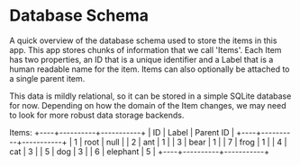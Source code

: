 # Database Schema

A quick overview of the database schema used to store the items in this app. This app stores chunks of information that we call 'Items'. Each Item has two properties, an ID that is a unique identifier and a Label that is a human readable name for the item. Items can also optionally be attached to a single parent item.

This data is mildly relational, so it can be stored in a simple SQLite database for now. Depending on how the domain of the Item changes, we may need to look for more robust data storage backends.

Items:
+----+----------+-----------+
| ID |  Label   | Parent ID |
+----+----------+-----------+
|  1 | root     | null      |
|  2 | ant      | 1         |
|  3 | bear     | 1         |
|  7 | frog     | 1         |
|  4 | cat      | 3         |
|  5 | dog      | 3         |
|  6 | elephant | 5         |
+----+----------+-----------+
